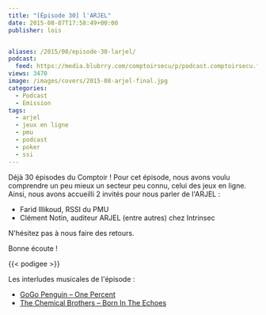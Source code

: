 ```yaml
---
title: "[Épisode 30] l'ARJEL"
date: 2015-08-07T17:58:49+00:00
publisher: lois


aliases: /2015/08/episode-30-larjel/
podcast:
  feed: https://media.blubrry.com/comptoirsecu/p/podcast.comptoirsecu.fr/CSEC.EP30.2015-08-07.ARJEL.mp3
views: 3470
image: /images/covers/2015-08-arjel-final.jpg
categories:
  - Podcast
  - Emission
tags:
  - arjel
  - jeux en ligne
  - pmu
  - podcast
  - poker
  - ssi
---
```



Déjà 30 épisodes du Comptoir ! Pour cet épisode, nous avons voulu comprendre un peu mieux un secteur peu connu, celui des jeux en ligne. Ainsi, nous avons accueilli 2 invités pour nous parler de l'ARJEL :

  * Farid Illikoud, RSSI du PMU
  * Clément Notin, auditeur ARJEL (entre autres) chez Intrinsec

N'hésitez pas à nous faire des retours.

Bonne écoute !

{{< podigee >}}

Les interludes musicales de l'épisode :

  * [GoGo Penguin – One Percent](http://gogopenguin.bandcamp.com/album/v20-deluxe-edition)
  * [The Chemical Brothers – Born In The Echoes](http://store.thechemicalbrothers.com/)
